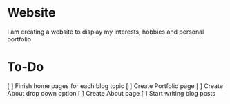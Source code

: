 # Website
I am creating a website to display my interests, hobbies and personal portfolio

# To-Do
[ ] Finish home pages for each blog topic
[ ] Create Portfolio page
[ ] Create About drop down option
[ ] Create About page
[ ] Start writing blog posts
